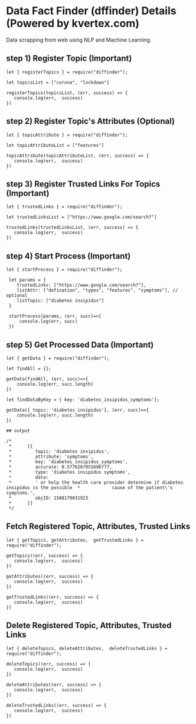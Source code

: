 # Data Fact Finder (dffinder) Details (Powered by kvertex.com)

Data scrapping from web using NLP and Machine Learning.

## step 1) Register Topic (Important)

```
let { registerTopics } = require("diffinder");

let topicsList = ["corona", "lockdown"]

registerTopics(topicsList, (err, success) => {
   console.log(err,  success)
})

```

## step 2) Register Topic's Attributes (Optional)

```
let { topicAttribute } = require("diffinder");

let topicAttributeList = ["features"]

topicAttribute(topicAttributeList, (err, success) => {
   console.log(err,  success)
})

```

## step 3) Register Trusted Links For Topics (Important)

```
let { trustedLinks } = require("diffinder");

let trustedLinksList = ["https://www.google.com/search?"]

trustedLinks(trustedLinksList, (err, success) => {
   console.log(err,  success)
})

```

## step 4) Start Process (Important)

```
let { startProcess } = require("diffinder");

 let params = {
    trustedLinks: ["https://www.google.com/search?"],
    listAttr: ["defination", "types", "features", "symptoms"], // optional
    listTopic: ["diabetes insipidus"]
 }

 startProcess(params, (err, succ)=>{
     console.log(err, succ)
 })

```

## step 5) Get Processed Data (Important)

```
let { getData } = require("diffinder");

let findAll = {};

getData(findAll, (err, succ)=>{
    console.log(err, succ.length)
})

let findDataByKey = { key: 'diabetes_insipidus_symptoms'};

getData({ topic: 'diabetes insipidus'}, (err, succ)=>{
    console.log(err, succ.length)
})

## output

/*
 *      [{ 
 *         topic: 'diabetes insipidus',
 *         attribute: 'symptoms',
 *         key: 'diabetes_insipidus_symptoms',
 *         accurate: 0.5776267051696777,
 *         type: 'diabetes insipidus symptoms',
 *         data:
 *         ' or help the health care provider determine if diabetes insipidus is the possible  *            cause of the patient\'s symptoms.',
 *         objID: 1588179831923 
 *      }]
 */

```

## Fetch Registered Topic, Attributes, Trusted Links

```
let { getTopics, getAttributes,  getTrustedLinks } = require("diffinder");

getTopics((err, success) => {
   console.log(err,  success)
})

getAttributes((err, success) => {
   console.log(err,  success)
})

getTrustedLinks((err, success) => {
   console.log(err,  success)
})

```

## Delete Registered Topic, Attributes, Trusted Links

```
let { deleteTopics, deleteAttributes,  deleteTrustedLinks } = require("diffinder");

deleteTopics((err, success) => {
   console.log(err,  success)
})

deleteAttributes((err, success) => {
   console.log(err,  success)
})

deleteTrustedLinks((err, success) => {
   console.log(err,  success)
})

```